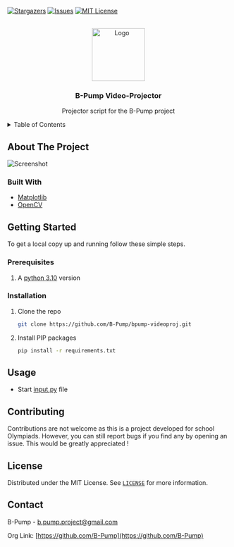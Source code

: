 [![Stargazers][stars-shield]][stars-url]
[![Issues][issues-shield]][issues-url]
[![MIT License][license-shield]][license-url]

<br />
<div align="center">
    <a href="https://github.com/B-Pump">
        <img src="https://black_hole-3kf-1-q4182424.deta.app/api/photo/j96zwgywbt3r.png" alt="Logo" width="120" height="120">
    </a>
    <h3 align="center">B-Pump Video-Projector</h3>
    <p align="center">Projector script for the B-Pump project</p>
</div>

<details>
    <summary>Table of Contents</summary>
    <ol>
        <li>
            <a href="#about-the-project">About The Project</a>
            <ul>
                <li><a href="#built-with">Built With</a></li>
            </ul>
        </li>
        <li>
            <a href="#getting-started">Getting Started</a>
            <ul>
                <li><a href="#prerequisites">Prerequisites</a></li>
                <li><a href="#installation">Installation</a></li>
            </ul>
        </li>
        <li><a href="#usage">Usage</a></li>
        <li><a href="#license">License</a></li>
        <li><a href="#contact">Contact</a></li>
    </ol>
</details>

## About The Project

![Screenshot][repo-screenshot]

### Built With

-   [Matplotlib](https://pypi.org/project/matplotlib/)
-   [OpenCV](https://pypi.org/project/opencv-python/)

## Getting Started

To get a local copy up and running follow these simple steps.

### Prerequisites

1. A [python 3.10](https://www.python.org/downloads/release/python-3100/) version

### Installation

1. Clone the repo
    ```sh
    git clone https://github.com/B-Pump/bpump-videoproj.git
    ```
2. Install PIP packages
    ```sh
    pip install -r requirements.txt
    ```

## Usage

-   Start [input.py](https://github.com/B-Pump/bpump-cam/blob/main/input.py) file

## Contributing

Contributions are not welcome as this is a project developed for school Olympiads. However, you can still report bugs if you find any by opening an issue. This would be greatly appreciated !

## License

Distributed under the MIT License. See [`LICENSE`][license-url] for more information.

## Contact

B-Pump - [b.pump.project@gmail.com](mailto:b.pump.project@gmail.com)

Org Link: [https://github.com/B-Pump](https://github.com/B-Pump)

[stars-shield]: https://img.shields.io/github/stars/B-Pump/bpump-videoproj.svg?style=for-the-badge
[stars-url]: https://github.com/B-Pump/bpump-videoproj/stargazers
[issues-shield]: https://img.shields.io/github/issues/B-Pump/bpump-videoproj.svg?style=for-the-badge
[issues-url]: https://github.com/B-Pump/bpump-videoproj/issues
[license-shield]: https://img.shields.io/github/license/B-Pump/bpump-videoproj.svg?style=for-the-badge
[license-url]: https://github.com/B-Pump/bpump-videoproj/blob/master/LICENSE
[repo-screenshot]: https://black_hole-3kf-1-q4182424.deta.app/api/photo/k7cs9hwgh4pg.png
